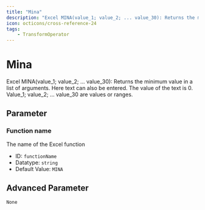 ```yaml
---
title: "Mina"
description: "Excel MINA(value_1; value_2; ... value_30): Returns the minimum value in a list of arguments. Here text can also be entered. The value of the text is 0. Value_1; value_2; ... value_30 are values or ranges."
icon: octicons/cross-reference-24
tags: 
    - TransformOperator
---
```

# Mina
<!-- This file was generated - DO NOT CHANGE IT MANUALLY -->



Excel MINA(value_1; value_2; ... value_30): Returns the minimum value in a list of arguments. Here text can also be entered. The value of the text is 0. Value_1; value_2; ... value_30 are values or ranges.

## Parameter

### Function name

The name of the Excel function

- ID: `functionName`
- Datatype: `string`
- Default Value: `MINA`





## Advanced Parameter

`None`